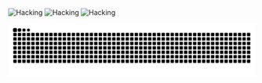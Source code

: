 
<img align="center" alt="Hacking" width="800" src="https://t4.ftcdn.net/jpg/07/32/10/81/360_F_732108134_fJIaxPtPWeZ6NB9oOrspxZ2YsAk7EDJ8.webp">
<img align="center" alt="Hacking" width="800" src="https://as2.ftcdn.net/v2/jpg/06/83/50/89/1000_F_683508986_x1qzMyQWD3REAulaIOykkwf04iTXdpFO.jpg">
<img align="center" alt="Hacking" width="800" src="https://as1.ftcdn.net/v2/jpg/01/88/08/56/1000_F_188085657_iTNqxvRiOeD0uqiqWXl8pIh0W7Ei46ed.jpg">



![snake gif](https://github.com/CodeQuietly/CodeQuietly/blob/output/github-snake-dark.svg)

